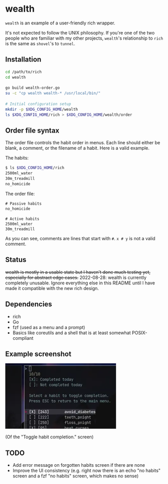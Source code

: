 # wealth
``wealth`` is an example of a user-friendly rich wrapper.

It's not expected to follow the UNIX philosophy. If you're one of the two people
who are familiar with my other projects, ``wealth``'s relationship to ``rich`` is
the same as ``shovel``'s to ``tunnel``.

## Installation
```sh
cd /path/to/rich
cd wealth

go build wealth-order.go
su -c "cp wealth wealth-* /usr/local/bin/"

# Initial configuration setup
mkdir -p $XDG_CONFIG_HOME/wealth
ls $XDG_CONFIG_HOME/rich > $XDG_CONFIG_HOME/wealth/order
```

## Order file syntax
The order file controls the habit order in menus. Each line should either be
blank, a comment, or the filename of a habit. Here is a valid example.

The habits:
```sh
$ ls $XDG_CONFIG_HOME/rich
2500ml_water
30m_treadmill
no_homicide
```

The order file:
```
# Passive habits
no_homicide

# Active habits
2500ml_water
30m_treadmill
```
As you can see, comments are lines that start with ``#``. ``x # y`` is not a
valid comment.

## Status
~~wealth is mostly in a usable state but I haven't done much testing yet,
especially for abstract edge cases.~~
2022-08-28: wealth is currently completely unusable. Ignore everything else in
this README until I have made it compatible with the new rich design.

## Dependencies
- rich
- Go
- fzf (used as a menu and a prompt)
- Basics like coreutils and a shell that is at least somewhat POSIX-compliant

## Example screenshot
![screenshot](https://raw.githubusercontent.com/michaelskyba/rich/master/wealth/assets/screenshot.webp)

(Of the "Toggle habit completion." screen)

## TODO
- Add error message on forgotten habits screen if there are none
- Improve the UI consistency (e.g. right now there is an echo "no habits" screen
and a fzf "no habits" screen, which makes no sense)
